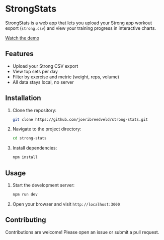 # StrongStats

StrongStats is a web app that lets you upload your Strong app workout export (`strong.csv`) and view your training progress in interactive charts.

[Watch the demo](https://www.youtube.com/watch?v=dc4vmXVJlPQ)

## Features

- Upload your Strong CSV export
- View top sets per day
- Filter by exercise and metric (weight, reps, volume)
- All data stays local, no server

## Installation

1. Clone the repository:

   ```bash
   git clone https://github.com/joeribreedveld/strong-stats.git

   ```

2. Navigate to the project directory:

   ```bash
   cd strong-stats
   ```

3. Install dependencies:

   ```bash
   npm install
   ```

## Usage

1. Start the development server:

   ```bash
   npm run dev
   ```

2. Open your browser and visit `http://localhost:3000`

## Contributing

Contributions are welcome! Please open an issue or submit a pull request.
